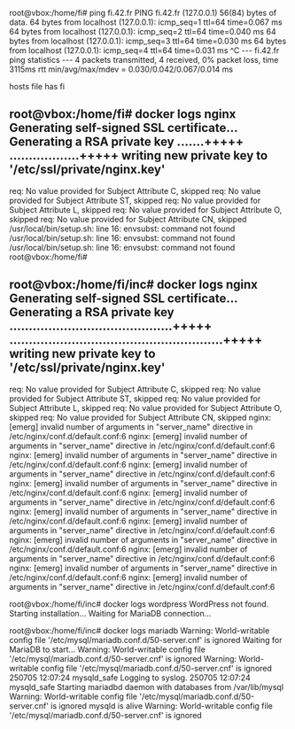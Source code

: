 root@vbox:/home/fi# ping fi.42.fr
PING fi.42.fr (127.0.0.1) 56(84) bytes of data.
64 bytes from localhost (127.0.0.1): icmp_seq=1 ttl=64 time=0.067 ms
64 bytes from localhost (127.0.0.1): icmp_seq=2 ttl=64 time=0.040 ms
64 bytes from localhost (127.0.0.1): icmp_seq=3 ttl=64 time=0.030 ms
64 bytes from localhost (127.0.0.1): icmp_seq=4 ttl=64 time=0.031 ms
^C
--- fi.42.fr ping statistics ---
4 packets transmitted, 4 received, 0% packet loss, time 3115ms
rtt min/avg/max/mdev = 0.030/0.042/0.067/0.014 ms

hosts file has fi

root@vbox:/home/fi# docker logs nginx
Generating self-signed SSL certificate...
Generating a RSA private key
.......+++++
..................+++++
writing new private key to '/etc/ssl/private/nginx.key'
-----
req: No value provided for Subject Attribute C, skipped
req: No value provided for Subject Attribute ST, skipped
req: No value provided for Subject Attribute L, skipped
req: No value provided for Subject Attribute O, skipped
req: No value provided for Subject Attribute CN, skipped
/usr/local/bin/setup.sh: line 16: envsubst: command not found
/usr/local/bin/setup.sh: line 16: envsubst: command not found
/usr/local/bin/setup.sh: line 16: envsubst: command not found
root@vbox:/home/fi#



root@vbox:/home/fi/inc# docker logs nginx
Generating self-signed SSL certificate...
Generating a RSA private key
..........................................+++++
.......................................................+++++
writing new private key to '/etc/ssl/private/nginx.key'
-----
req: No value provided for Subject Attribute C, skipped
req: No value provided for Subject Attribute ST, skipped
req: No value provided for Subject Attribute L, skipped
req: No value provided for Subject Attribute O, skipped
req: No value provided for Subject Attribute CN, skipped
nginx: [emerg] invalid number of arguments in "server_name" directive in /etc/nginx/conf.d/default.conf:6
nginx: [emerg] invalid number of arguments in "server_name" directive in /etc/nginx/conf.d/default.conf:6
nginx: [emerg] invalid number of arguments in "server_name" directive in /etc/nginx/conf.d/default.conf:6
nginx: [emerg] invalid number of arguments in "server_name" directive in /etc/nginx/conf.d/default.conf:6
nginx: [emerg] invalid number of arguments in "server_name" directive in /etc/nginx/conf.d/default.conf:6
nginx: [emerg] invalid number of arguments in "server_name" directive in /etc/nginx/conf.d/default.conf:6
nginx: [emerg] invalid number of arguments in "server_name" directive in /etc/nginx/conf.d/default.conf:6
nginx: [emerg] invalid number of arguments in "server_name" directive in /etc/nginx/conf.d/default.conf:6
nginx: [emerg] invalid number of arguments in "server_name" directive in /etc/nginx/conf.d/default.conf:6
nginx: [emerg] invalid number of arguments in "server_name" directive in /etc/nginx/conf.d/default.conf:6
nginx: [emerg] invalid number of arguments in "server_name" directive in /etc/nginx/conf.d/default.conf:6
nginx: [emerg] invalid number of arguments in "server_name" directive in /etc/nginx/conf.d/default.conf:6

root@vbox:/home/fi/inc# docker logs wordpress
WordPress not found. Starting installation...
Waiting for MariaDB connection...

root@vbox:/home/fi/inc# docker logs mariadb
Warning: World-writable config file '/etc/mysql/mariadb.conf.d/50-server.cnf' is ignored
Waiting for MariaDB to start...
Warning: World-writable config file '/etc/mysql/mariadb.conf.d/50-server.cnf' is ignored
Warning: World-writable config file '/etc/mysql/mariadb.conf.d/50-server.cnf' is ignored
250705 12:07:24 mysqld_safe Logging to syslog.
250705 12:07:24 mysqld_safe Starting mariadbd daemon with databases from /var/lib/mysql
Warning: World-writable config file '/etc/mysql/mariadb.conf.d/50-server.cnf' is ignored
mysqld is alive
Warning: World-writable config file '/etc/mysql/mariadb.conf.d/50-server.cnf' is ignored
